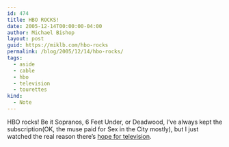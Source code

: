 ```yaml
---
id: 474
title: HBO ROCKS!
date: 2005-12-14T00:00:00-04:00
author: Michael Bishop
layout: post
guid: https://miklb.com/hbo-rocks
permalink: /blog/2005/12/14/hbo-rocks/
tags:
  - aside
  - cable
  - hbo
  - television
  - tourettes
kind:
  - Note
---
```

<p>HBO rocks!  Be it Sopranos, 6 Feet Under, or Deadwood, I’ve always kept the subscription(OK, the muse paid for Sex in the City mostly), but I just watched the real reason there’s <a href="http://www.hbofamily.com/programs/whole_family/tourettes.html">hope for television</a>.</p>